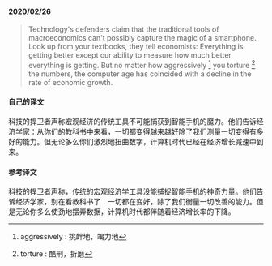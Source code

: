 #### 2020/02/26

> Technology's defenders claim that the traditional tools of macroeconomics can't possibly capture the magic of a smartphone. Look up from your textbooks, they tell economists: Everything is getting better except our ability to measure how much better everything is getting. But no matter how aggressively [^1] you torture [^2] the numbers, the computer age has coincided with a decline in the rate of economic growth.



#### 自己的译文

科技的捍卫者声称宏观经济的传统工具不可能捕获到智能手机的魔力。他们告诉经济学家：从你们的教科书中来看，一切都变得越来越好除了我们测量一切变得有多好的能力。但无论多么你们激烈地扭曲数字，计算机时代已经在经济增长减速中到来。



#### 参考译文

科技的捍卫者声称，传统的宏观经济学工具没能捕捉智能手机的神奇力量。他们告诉经济学家，别在看教科书了：一切都在变好，除了我们衡量一切改善的能力。但是无论你多么使劲地摆弄数据，计算机时代都伴随着经济增长率的下降。



[^1]: aggressively : 挑衅地，竭力地
[^2]: torture : 酷刑，折磨